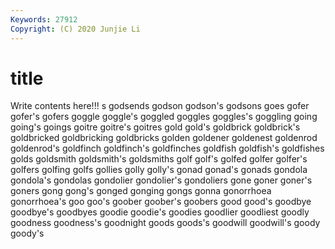 ```yaml
---
Keywords: 27912
Copyright: (C) 2020 Junjie Li
---
```


# title

Write contents here!!!
s
godsends 
godson 
godson's 
godsons 
goes 
gofer 
gofer's 
gofers 
goggle 
goggle's
goggled 
goggles 
goggles's 
goggling 
going 
going's 
goings 
goitre 
goitre's 
goitres
gold 
gold's 
goldbrick 
goldbrick's 
goldbricked 
goldbricking 
goldbricks 
golden 
goldener 
goldenest
goldenrod 
goldenrod's 
goldfinch 
goldfinch's 
goldfinches 
goldfish 
goldfish's 
goldfishes 
golds 
goldsmith
goldsmith's 
goldsmiths 
golf 
golf's 
golfed 
golfer 
golfer's 
golfers 
golfing 
golfs
gollies 
golly 
golly's 
gonad 
gonad's 
gonads 
gondola 
gondola's 
gondolas 
gondolier
gondolier's 
gondoliers 
gone 
goner 
goner's 
goners 
gong 
gong's 
gonged 
gonging
gongs 
gonna 
gonorrhoea 
gonorrhoea's 
goo 
goo's 
goober 
goober's 
goobers 
good
good's 
goodbye 
goodbye's 
goodbyes 
goodie 
goodie's 
goodies 
goodlier 
goodliest 
goodly
goodness 
goodness's 
goodnight 
goods 
goods's 
goodwill 
goodwill's 
goody 
goody's 
